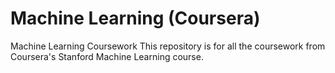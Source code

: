 # Machine Learning (Coursera)
Machine Learning Coursework
This repository is for all the coursework from Coursera's Stanford Machine Learning
course.
